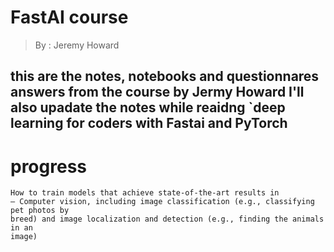 # FastAI course 
> By : Jeremy Howard

## this are the notes, notebooks and questionnares answers from the course by Jermy Howard I'll also upadate the notes while reaidng `deep learning for coders with Fastai and PyTorch 


# progress 
    How to train models that achieve state-of-the-art results in
    — Computer vision, including image classification (e.g., classifying pet photos by
    breed) and image localization and detection (e.g., finding the animals in an
    image)